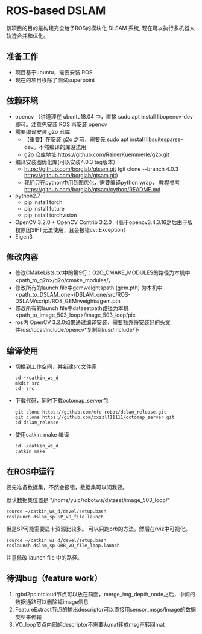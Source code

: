# ROS-based DSLAM
该项目的目的是构建完全给予ROS的模块化 DLSAM 系统, 现在可以执行多机器人轨迹合并和优化。

## 准备工作
- 项目基于ubuntu，需要安装 ROS
- 现在的项目移除了测试superpoint

## 依赖环境
- opencv （讲道理在 ubuntu18.04 中，直接 sudo apt install libopencv-dev 即可。注意先安装 ROS 再安装 opencv
- 需要编译安装 g2o 仓库
    - 【重要】在安装 g2o 之前，需要先 sudo apt install libsuitesparse-dev。不然编译的库没法用
    - g2o 仓库地址 https://github.com/RainerKuemmerle/g2o.git
- 编译安装图优化库(可以安装4.0.3 tag版本）
    - https://github.com/borglab/gtsam.git
    (git clone --branch 4.0.3 https://github.com/borglab/gtsam.git)
    - 我们只在python中用到图优化，需要编译python wrap， 教程参考 https://github.com/borglab/gtsam/cython/README.md
- python2.7
    - pip install torch
    - pip install future
    - pip install torchvision
- OpenCV 3.2.0 + OpenCV Contrib 3.2.0 （高于opencv3.4.3.16之后由于版权原因SIFT无法使用，且会报错cv::Exception）
- Eigen3

## 修改内容
- 修改CMakeLists.txt中的第9行：G2O_CMAKE_MODULES的路径为本机中<path_to_g2o>/g2o/cmake_modules/。
- 修改所有的launch file中gemweightspath (gem.pth) 为本机中<path_to_DSLAM_one>/DSLAM_one/src/ROS-DSLAM/script/ROS_GEM/weights/gem.pth
- 修改所有的launch file中datasetpath路径为本机<path_to_image_503_loop>/image_503_loop/pic
- ros内 OpenCV 3.2.0如果通过编译安装，需要额外将安装好的头文件/usr/local/include/opencv*复制到/usr/include/下
## 编译使用

- 切换到工作空间，并新建src文件家
    ```Shell
    cd ~/catkin_ws_d
    mkdir src
    cd  src
    ```

- 下载代码，同时下载octomap_server包
    ```Shell
    git clone https://github.com/efc-robot/dslam_release.git
    git clone https://github.com/xxzzll11111/octomap_server.git
    cd dslam_release
    ```

- 使用catkin_make 编译
    ```Shell
    cd ~/catkin_ws_d
    catkin_make
    ```

## 在ROS中运行
要先准备数据集，不然会报错，数据集可以问我要。

默认数据集位置是 "/home/yujc/robotws/dataset/image_503_loop/"


```
source ~/catkin_ws_d/devel/setup.bash
roslaunch dslam_sp SP_VO_file.launch
```

但是SP可能需要显卡资源比较多。
可以只跑orb的方法。然后在rviz中可视化。
```
source ~/catkin_ws_d/devel/setup.bash
roslaunch dslam_sp ORB_VO_file_loop.launch
```

注意修改 launch file 中的路径。

## 待调bug（feature work）
1. rgbd2pointcloud节点可以放在前面，merge_img_depth_node之后，中间的数据通路可以删除掉image信息
2. FeatureExtract节点的输出descriptor可以直接用sensor_msgs/Image的数据类型来传输
3. VO_loop节点内部的descriptor不需要从mat转成msg再转回mat
